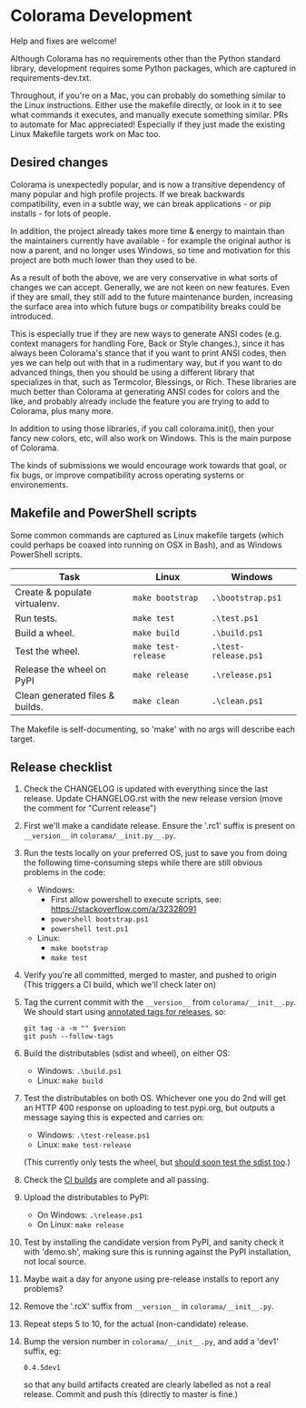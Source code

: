 # Colorama Development

Help and fixes are welcome!

Although Colorama has no requirements other than the Python standard library,
development requires some Python packages, which are captured in
requirements-dev.txt.

Throughout, if you're on a Mac, you can probably do something similar to the
Linux instructions. Either use the makefile directly, or look in it to see
what commands it executes, and manually execute something similar. PRs to
automate for Mac appreciated! Especially if they just made the existing Linux
Makefile targets work on Mac too.

## Desired changes

Colorama is unexpectedly popular, and is now a transitive dependency of many
popular and high profile projects. If we break backwards compatibility, even in a
subtle way, we can break applications - or pip installs - for lots of people.

In addition, the project already takes more time & energy to maintain than
the maintainers currently have available - for example the original author
is now a parent, and no longer uses Windows, so time and motivation for this
project are both much lower than they used to be.

As a result of both the above, we are very conservative in what sorts of
changes we can accept. Generally, we are not keen on new features. Even if
they are small, they still add to the future maintenance burden, increasing
the surface area into which future bugs or compatibility breaks could be
introduced.

This is especially true if they are new ways to generate ANSI codes (e.g.
context managers for handling Fore, Back or Style changes.), since it has
always been Colorama's stance that if you want to print ANSI codes, then yes
we can help out with that in a rudimentary way, but if you want to do advanced
things, then you should be using a different library that specializes in that,
such as Termcolor, Blessings, or Rich. These libraries are much better than
Colorama at generating ANSI codes for colors and the like, and probably
already include the feature you are trying to add to Colorama, plus many
more.

In addition to using those libraries, if you call colorama.init(), then your
fancy new colors, etc, will also work on Windows. This is the main purpose
of Colorama.

The kinds of submissions we would encourage work towards that goal, or fix
bugs, or improve compatibility across operating systems or environements.

## Makefile and PowerShell scripts

Some common commands are captured as Linux makefile targets (which could
perhaps be coaxed into running on OSX in Bash), and as Windows PowerShell
scripts.

| Task                            | Linux               | Windows              |
|---------------------------------|---------------------|----------------------|
| Create & populate virtualenv.   | `make bootstrap`    | `.\bootstrap.ps1`    |
| Run tests.                      | `make test`         | `.\test.ps1`         |
| Build a wheel.                  | `make build`        | `.\build.ps1`        |
| Test the wheel.                 | `make test-release` | `.\test-release.ps1` |
| Release the wheel on PyPI       | `make release`      | `.\release.ps1`      |
| Clean generated files & builds. | `make clean`        | `.\clean.ps1`        |

The Makefile is self-documenting, so 'make' with no args will describe each
target.

## Release checklist

1. Check the CHANGELOG is updated with everything since the last release.
   Update CHANGELOG.rst with the new release version (move the comment for
   "Current release")

2. First we'll make a candidate release. Ensure  the '.rc1' suffix is
   present on `__version__` in `colorama/__init.py__.py`.

3. Run the tests locally on your preferred OS, just to save you from doing
   the following time-consuming steps while there are still obvious problems
   in the code:

   * Windows:
     * First allow powershell to execute scripts, see:
       https://stackoverflow.com/a/32328091
     * `powershell bootstrap.ps1`
     * `powershell test.ps1`
   * Linux:
     * `make bootstrap`
     * `make test`

4. Verify you're all committed, merged to master, and pushed to origin (This
   triggers a CI build, which we'll check later on)

5. Tag the current commit with the `__version__` from `colorama/__init__.py`.
   We should start using
   [annotated tags for releases](https://www.tartley.com/posts/til-git-annotated-tags/), so:

       git tag -a -m "" $version
       git push --follow-tags

6. Build the distributables (sdist and wheel), on either OS:

    * Windows: `.\build.ps1`
    * Linux: `make build`

7. Test the distributables on both OS. Whichever one you do 2nd will get an
   HTTP 400 response on uploading to test.pypi.org, but outputs a message
   saying this is expected and carries on:

   * Windows: `.\test-release.ps1`
   * Linux: `make test-release`

   (This currently only tests the wheel, but
   [should soon test the sdist too](https://github.com/tartley/colorama/issues/286).)

8. Check the [CI builds](https://github.com/tartley/colorama/actions/)
   are complete and all passing.

9. Upload the distributables to PyPI:

   * On Windows: `.\release.ps1`
   * On Linux: `make release`

10. Test by installing the candidate version from PyPI, and sanity check it with
    'demo.sh', making sure this is running against the PyPI installation, not
    local source.

11. Maybe wait a day for anyone using pre-release installs to report any
    problems?

12. Remove the '.rcX' suffix from `__version__` in
    `colorama/__init__.py`.

13. Repeat steps 5 to 10, for the actual (non-candidate) release.

14. Bump the version number in `colorama/__init__.py`, and add a 'dev1'
    suffix, eg:

    `0.4.5dev1`

    so that any build artifacts created are clearly labelled as not a real
    release. Commit and push this (directly to master is fine.)
